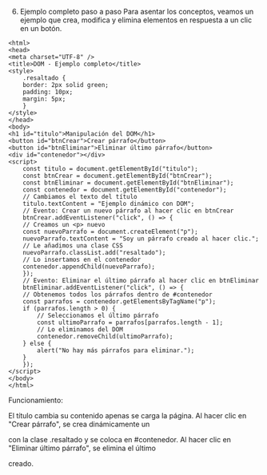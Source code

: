6. Ejemplo completo paso a paso
Para asentar los conceptos, veamos un ejemplo que crea, modifica y elimina elementos en respuesta a un clic en un botón.

<!DOCTYPE html>
    <html>
    <head>
    <meta charset="UTF-8" />
    <title>DOM - Ejemplo completo</title>
    <style>
        .resaltado {
        border: 2px solid green;
        padding: 10px;
        margin: 5px;
        }
    </style>
    </head>
    <body>
    <h1 id="titulo">Manipulación del DOM</h1>
    <button id="btnCrear">Crear párrafo</button>
    <button id="btnEliminar">Eliminar último párrafo</button>
    <div id="contenedor"></div>
    <script>
        const titulo = document.getElementById("titulo");
        const btnCrear = document.getElementById("btnCrear");
        const btnEliminar = document.getElementById("btnEliminar");
        const contenedor = document.getElementById("contenedor");
        // Cambiamos el texto del título
        titulo.textContent = "Ejemplo dinámico con DOM";
        // Evento: Crear un nuevo párrafo al hacer clic en btnCrear
        btnCrear.addEventListener("click", () => {
        // Creamos un <p> nuevo
        const nuevoParrafo = document.createElement("p");
        nuevoParrafo.textContent = "Soy un párrafo creado al hacer clic.";
        // Le añadimos una clase CSS
        nuevoParrafo.classList.add("resaltado");
        // Lo insertamos en el contenedor
        contenedor.appendChild(nuevoParrafo);
        });
        // Evento: Eliminar el último párrafo al hacer clic en btnEliminar
        btnEliminar.addEventListener("click", () => {
        // Obtenemos todos los párrafos dentro de #contenedor
        const parrafos = contenedor.getElementsByTagName("p");
        if (parrafos.length > 0) {
            // Seleccionamos el último párrafo
            const ultimoParrafo = parrafos[parrafos.length - 1];
            // Lo eliminamos del DOM
            contenedor.removeChild(ultimoParrafo);
        } else {
            alert("No hay más párrafos para eliminar.");
        }
        });
    </script>
    </body>
    </html>
    
Funcionamiento:

El título cambia su contenido apenas se carga la página.
Al hacer clic en "Crear párrafo", se crea dinámicamente un <p> con la clase .resaltado y se coloca en #contenedor.
Al hacer clic en "Eliminar último párrafo", se elimina el último <p> creado.
